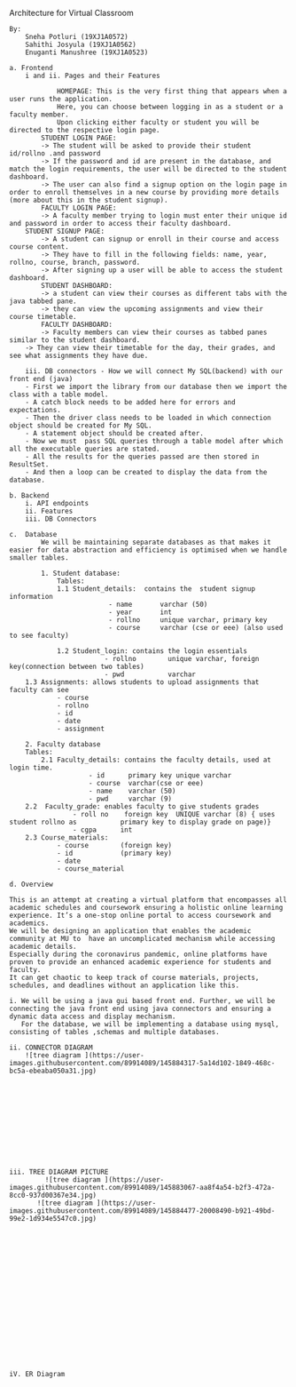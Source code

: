 Architecture for Virtual Classroom 

	By:
		Sneha Potluri (19XJ1A0572)
		Sahithi Josyula (19XJ1A0562)
		Enuganti Manushree (19XJ1A0523)

	a. Frontend
		i and ii. Pages and their Features 

                HOMEPAGE: This is the very first thing that appears when a user runs the application.
             	Here, you can choose between logging in as a student or a faculty member. 
             	Upon clicking either faculty or student you will be directed to the respective login page.
        	STUDENT LOGIN PAGE:
          	-> The student will be asked to provide their student id/rollno .and password 
         	-> If the password and id are present in the database, and match the login requirements, the user will be directed to the student dashboard.
         	-> The user can also find a signup option on the login page in  order to enroll themselves in a new course by providing more details (more about this in the student signup).
       		FACULTY LOGIN PAGE:
        	-> A faculty member trying to login must enter their unique id and password in order to access their faculty dashboard. 
		STUDENT SIGNUP PAGE:
        	-> A student can signup or enroll in their course and access course content.
       		-> They have to fill in the following fields: name, year, rollno, course, branch, password. 
       		-> After signing up a user will be able to access the student dashboard. 
      		STUDENT DASHBOARD:
       		-> a student can view their courses as different tabs with the java tabbed pane.
      		-> they can view the upcoming assignments and view their  course timetable.        
         	FACULTY DASHBOARD:
      		-> Faculty members can view their courses as tabbed panes similar to the student dashboard.
 		-> They can view their timetable for the day, their grades, and see what assignments they have due. 
      
		iii. DB connectors - How we will connect My SQL(backend) with our front end (java)
 		- First we import the library from our database then we import the class with a table model. 
		- A catch block needs to be added here for errors and expectations. 
		- Then the driver class needs to be loaded in which connection object should be created for My SQL. 
		- A statement object should be created after. 
		- Now we must  pass SQL queries through a table model after which all the executable queries are stated. 
		- All the results for the queries passed are then stored in ResultSet. 
		- And then a loop can be created to display the data from the database.

	b. Backend
		i. API endpoints
		ii. Features
		iii. DB Connectors
 
	c.  Database
       		We will be maintaining separate databases as that makes it easier for data abstraction and efficiency is optimised when we handle smaller tables.

           	1. Student database: 
            	Tables:
            	1.1 Student_details:  contains the  student signup information
                             - name       varchar (50)
                             - year       int 
                             - rollno     unique varchar, primary key 
                             - course     varchar (cse or eee) (also used to see faculty)
                           
            	1.2 Student_login: contains the login essentials          
                            - rollno        unique varchar, foreign key(connection between two tables) 
                            - pwd           varchar
		1.3 Assignments: allows students to upload assignments that faculty can see 
			    - course 
			    - rollno
			    - id
			    - date
			    - assignment 
               
 		2. Faculty database
 		Tables:
         	2.1 Faculty_details: contains the faculty details, used at login time. 
              			- id      primary key unique varchar
             			- course  varchar(cse or eee) 
            			- name    varchar (50)
           		        - pwd     varchar (9)
		2.2  Faculty_grade: enables faculty to give students grades 
        			- roll no    foreign key  UNIQUE varchar (8) { uses student rollno as           primary key to display grade on page)}
         			- cgpa      int 
		2.3 Course_materials:
				- course		(foreign key)
				- id			(primary key)
				- date
				- course_material
 
 	d. Overview 

	This is an attempt at creating a virtual platform that encompasses all academic schedules and coursework ensuring a holistic online learning experience. It’s a one-stop online portal to access coursework and academics. 
	We will be designing an application that enables the academic community at MU to  have an uncomplicated mechanism while accessing academic details.
	Especially during the coronavirus pandemic, online platforms have proven to provide an enhanced academic experience for students and faculty. 
	It can get chaotic to keep track of course materials, projects, schedules, and deadlines without an application like this. 

	i. We will be using a java gui based front end. Further, we will be connecting the java front end using java connectors and ensuring a dynamic data access and display mechanism.
	   For the database, we will be implementing a database using mysql, consisting of tables ,schemas and multiple databases.
	
	ii. CONNECTOR DIAGRAM
		![tree diagram ](https://user-images.githubusercontent.com/89914089/145884317-5a14d102-1849-468c-bc5a-ebeaba050a31.jpg)

		
		
		
		
		
		
		
		
		
		
		
	iii. TREE DIAGRAM PICTURE
             ![tree diagram ](https://user-images.githubusercontent.com/89914089/145883067-aa8f4a54-b2f3-472a-8cc0-937d00367e34.jpg)
	       ![tree diagram ](https://user-images.githubusercontent.com/89914089/145884477-20008490-b921-49bd-99e2-1d934e5547c0.jpg)
	       
	       
	       
	       
	       
	       
	       
	       
	       
	       
	       
	       
	       
	       
	       
	       
	       
	       
	       
	iV. ER Diagram 
	

 
